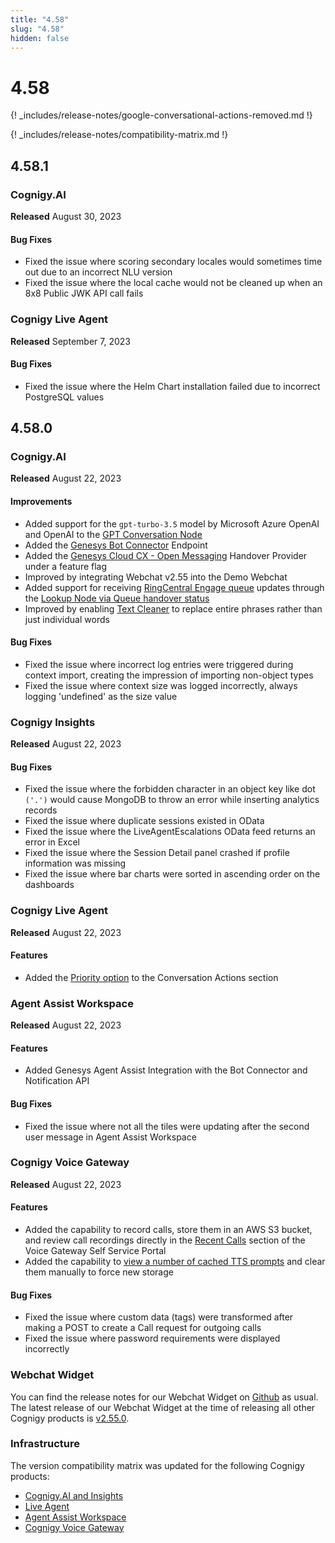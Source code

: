```yaml
---
title: "4.58"
slug: "4.58"
hidden: false
---
```


# 4.58

{! _includes/release-notes/google-conversational-actions-removed.md !}

{! _includes/release-notes/compatibility-matrix.md !}

## 4.58.1

### Cognigy.AI

**Released** August 30, 2023

#### Bug Fixes

- Fixed the issue where scoring secondary locales would sometimes time out due to an incorrect NLU version
- Fixed the issue where the local cache would not be cleaned up when an 8x8 Public JWK API call fails

### Cognigy Live Agent

**Released** September 7, 2023

#### Bug Fixes

- Fixed the issue where the Helm Chart installation failed due to incorrect PostgreSQL values

## 4.58.0

### Cognigy.AI

**Released** August 22, 2023

#### Improvements

- Added support for the `gpt-turbo-3.5` model by Microsoft Azure OpenAI and OpenAI to the [GPT Conversation Node](../ai/build/node-reference/service/gpt-conversation.md)
- Added the [Genesys Bot Connector](../ai/deploy/endpoint-reference/genesys.md) Endpoint
- Added the [Genesys Cloud CX - Open Messaging](../ai/escalate/handover-reference/genesys-cloud-open-messaging.md) Handover Provider under a feature flag
- Improved by integrating Webchat v2.55 into the Demo Webchat
- Added support for receiving [RingCentral Engage queue](../ai/escalate/handover-reference/ring-central-engage.md) updates through the [Lookup Node via Queue handover status](../ai/build/node-reference/logic/lookup.md)
- Improved by enabling [Text Cleaner](../ai/empower/nlu/text-cleaner.md) to replace entire phrases rather than just individual words

#### Bug Fixes

- Fixed the issue where incorrect log entries were triggered during context import, creating the impression of importing non-object types
- Fixed the issue where context size was logged incorrectly, always logging 'undefined' as the size value

### Cognigy Insights

**Released** August 22, 2023

#### Bug Fixes

- Fixed the issue where the forbidden character in an object key like dot `('.')` would cause MongoDB to throw an error while inserting analytics records
- Fixed the issue where duplicate sessions existed in OData
- Fixed the issue where the LiveAgentEscalations OData feed returns an error in Excel
- Fixed the issue where the Session Detail panel crashed if profile information was missing
- Fixed the issue where bar charts were sorted in ascending order on the dashboards

### Cognigy Live Agent

**Released** August 22, 2023

#### Features

- Added the [Priority option](../live-agent/conversation/assign-conversations.md#assign-priority) to the Conversation Actions section

### Agent Assist Workspace

**Released** August 22, 2023

#### Features

- Added Genesys Agent Assist Integration with the Bot Connector and Notification API

#### Bug Fixes

- Fixed the issue where not all the tiles were updating after the second user message in Agent Assist Workspace

### Cognigy Voice Gateway

**Released** August 22, 2023

#### Features

- Added the capability to record calls, store them in an AWS S3 bucket, and review call recordings directly in the [Recent Calls](../voice-gateway/webapp/accounts.md#call-recording-configuration) section of the Voice Gateway Self Service Portal
- Added the capability to [view a number of cached TTS prompts](../voice-gateway/webapp/accounts.md#settings) and clear them manually to force new storage

#### Bug Fixes

- Fixed the issue where custom data (tags) were transformed after making a POST to create a Call request for outgoing calls
- Fixed the issue where password requirements were displayed incorrectly

### Webchat Widget

You can find the release notes for our Webchat Widget on [Github](https://github.com/Cognigy/WebchatWidget/releases) as usual. The latest release of our Webchat Widget at the time of releasing all other Cognigy products is [v2.55.0](https://github.com/Cognigy/WebchatWidget/releases/tag/v2.55.0).

### Infrastructure

The version compatibility matrix was updated for the following Cognigy products:

- [Cognigy.AI and Insights](../ai/installation/version-compatibility-matrix.md)
- [Live Agent](../live-agent/installation/deployment/version-compatibility-matrix.md)
- [Agent Assist Workspace](../ai-copilot/installation/version-compatibility-matrix.md)
- [Cognigy Voice Gateway](../voice-gateway/installation/version-compatibility-matrix.md)


